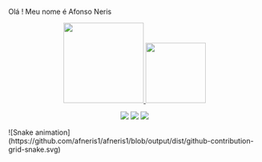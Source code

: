 Olá ! Meu nome é Afonso Neris


<div align="center">
  <a href="https://github.com/afneris1">
  <img height="160em" src="https://github-readme-stats.vercel.app/api?username=afneris1"/>
  <img height="120em" src="https://github-readme-stats.vercel.app/api/top-langs/?username=afneris1&layout=compact"/>
</div>
 
  <div align="center"> 
  
  <a href="https://instagram.com/afneris" target="_blank"><img src="https://img.shields.io/badge/-Instagram-%23E4405F?style=for-the-badge&logo=instagram&logoColor=white" target="_blank"></a>
  <a href = "mailto:afneris1@gmail.com"><img src="https://img.shields.io/badge/-Gmail-%23333?style=for-the-badge&logo=gmail&logoColor=white" target="_blank"></a>
  <a href="https://www.linkedin.com/in/afonsoneris/" target="_blank"><img src="https://img.shields.io/badge/-LinkedIn-%230077B5?style=for-the-badge&logo=linkedin&logoColor=white" target="_blank"></a> 
 
</div>
![Snake animation](https://github.com/afneris1/afneris1/blob/output/dist/github-contribution-grid-snake.svg)
